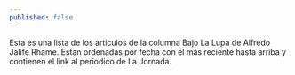 ```yaml
---
published: false
---
```


Esta es una lista de los articulos de la columna Bajo La Lupa de Alfredo Jalife Rhame. Estan ordenadas por fecha con el más reciente hasta arriba y contienen el link al periodico de La Jornada.